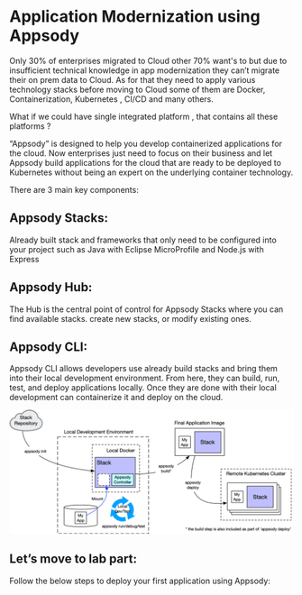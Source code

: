 # Application Modernization using Appsody 


Only 30% of enterprises migrated to Cloud other 70% want's to but due to insufficient technical knowledge in app modernization they can’t migrate their on prem data to Cloud. As for that they need to apply various technology stacks before moving to Cloud some of them are Docker, Containerization, Kubernetes , CI/CD and many others.

What if we could have single integrated platform , that contains all these platforms  ? 

“Appsody” is designed to help you develop containerized applications for the cloud.
Now enterprises just need to focus on their business and let Appsody build applications for the cloud that are ready to be deployed to Kubernetes without being an expert on the underlying container technology. 

There are 3 main key components:

## Appsody Stacks:
Already built stack and frameworks that only need to be configured into your project such as Java with Eclipse MicroProfile and Node.js with Express

## Appsody Hub:
The Hub is the central point of control for Appsody Stacks where you can find available stacks. create new stacks, or modify existing ones. 

## Appsody CLI:
Appsody CLI allows developers use already build stacks and  bring them into their local development environment. From here, they can build, run, test, and deploy applications locally. Once they are done with their local development can containerize it and deploy on the cloud.


 ![GitHub Logo](images/appsodystack.png)


## Let’s move to lab part:
Follow the below steps to deploy your first application using Appsody:

